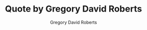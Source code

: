---
layout: post
author: Gregory David Roberts
description: If fate doesn't make you laugh, you just don't get the joke.
fileName: p1.jpg
postImage: /images/p1.jpg
title: Quote by Gregory David Roberts
---